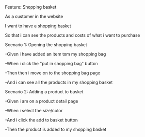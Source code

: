 

Feature: Shopping basket

As a customer in the website

I want to have a  shopping basket

So that  i can see the products and costs of what i want to purchase



Scenario 1: Opening the shopping basket 

-Given i have added an item tom my shopping bag

-When i click the "put in shopping bag" button

-Then then i move on to the shopping bag page

-And i can see  all the products in my shopping basket



Scenario 2: Adding a product to basket

-Given i am on a product detail page

-When i select the size/color

-And i click the add to basket button

-Then the product is added to my shopping basket

